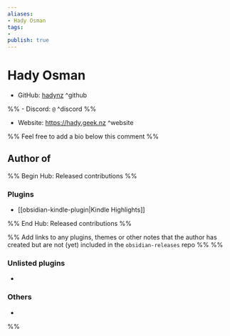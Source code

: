 ```yaml
---
aliases:
- Hady Osman
tags: 
- 
publish: true
---
```


# Hady Osman

- GitHub: [hadynz](https://github.com/hadynz/) ^github

%% - Discord: `@` ^discord %%

- Website: <https://hady.geek.nz> ^website

<!-- - [[Publish sites|Publish site]]: ^publish -->

%% Feel free to add a bio below this comment %%


## Author of

%% Begin Hub: Released contributions %%
### Plugins
- [[obsidian-kindle-plugin|Kindle Highlights]]

%% End Hub: Released contributions %%

%% Add links to any plugins, themes or other notes that the author has created but are not (yet) included in the `obsidian-releases` repo %%
%%
### Unlisted plugins

- 

### Others

- 
%%

<!--
## Sponsor this author

- [[GitHub sponsors]]: [Sponsor @hadynz on GitHub Sponsors](https://github.com/sponsors/hadynz) ^github-sponsor
- [[Buy me a coffee]]: ^buy-me-a-coffee
- [[PayPal]]: ^paypal
- [[Patreon]]: ^patreon

-->

<!--
## Follow this author

- [[YouTube Channels|On YouTube]]: ^youtube
- Twitter: ^twitter
- ...
-->